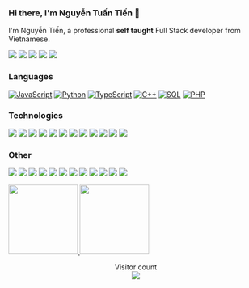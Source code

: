### Hi there, I'm Nguyễn Tuấn Tiến 👋

I'm Nguyễn Tiến, a professional **self taught** Full Stack developer from Vietnamese.

[![](https://img.shields.io/badge/-🌈%20Website-FFF)](http://fstack.io.vn/)
[![](https://img.shields.io/badge/-Discord-FFF?&logo=Discord)](https://discord.com/channels/847494107726217216/847494107726217219)
[![](https://img.shields.io/badge/-Telegram-FFF?&logo=Telegram)](https://t.me/@Iamhew03)
[![](https://img.shields.io/badge/-Hashnode-FFF?&logo=hashnode&logoColor=2962FF)](https://hashnode.com/@Iamhew03)
[![](https://img.shields.io/badge/-Reddit-FFF?&logo=reddit)](https://www.reddit.com/user/Iamhew03)

### Languages

[![JavaScript](https://img.shields.io/badge/-JavaScript-000?&logo=JavaScript)](http://fstack.io.vn/)
[![Python](https://img.shields.io/badge/-Python-000?&logo=Python)](http://fstack.io.vn/)
[![TypeScript](https://img.shields.io/badge/-TypeScript-000?&logo=typescript)](http://fstack.io.vn/)
[![C++](https://img.shields.io/badge/C++-000?&logo=cplusplus&logoColor=0057b8)](http://fstack.io.vn/)
[![SQL](https://img.shields.io/badge/-SQL-000?&logo=MySQL)](http://fstack.io.vn/)
[![PHP](https://img.shields.io/badge/-PHP-000?&logo=PHP&logoColor=007396)](http://fstack.io.vn/)

### Technologies

[![](https://img.shields.io/badge/-jQuery-000?&logo=jQuery&logoColor=0769AD)](http://fstack.io.vn/)
[![](https://img.shields.io/badge/-Node.js-000?&logo=node.js)](http://fstack.io.vn/)
[![](https://img.shields.io/badge/-Express-000?&logo=express)](http://fstack.io.vn/)
[![](https://img.shields.io/badge/-Vue-000?&logo=Vue.js)](http://fstack.io.vn/)
[![](https://img.shields.io/badge/-React-000?&logo=React)](http://fstack.io.vn/)
[![](https://img.shields.io/badge/-Angular-000?&logo=Angular&logoColor=DD0031)](http://fstack.io.vn/)
[![](https://img.shields.io/badge/-SQLite-000?&logo=Sqlite)](http://fstack.io.vn/)
[![](https://img.shields.io/badge/-Sequelize-000?&logo=Sequelize)](http://fstack.io.vn/)
[![](https://img.shields.io/badge/-Nuxt.js-000?&logo=Nuxt.js)](http://fstack.io.vn/)
[![](https://img.shields.io/badge/-Next.js-000?&logo=Next.js)](http://fstack.io.vn/)
[![](https://img.shields.io/badge/-Flask-000?&logo=Flask)](http://fstack.io.vn/)
[![](https://img.shields.io/badge/-Django-000?&logo=Django&logoColor=092E20)](http://fstack.io.vn/)

### Other

[![](https://img.shields.io/badge/-HTML-000?&logo=html5)](http://fstack.io.vn/)
[![](https://img.shields.io/badge/-CSS-000?&logo=css3&logoColor=1572B6)](http://fstack.io.vn/)
[![](https://img.shields.io/badge/-Bootstrap-000?&logo=Bootstrap)](http://fstack.io.vn/)
[![](https://img.shields.io/badge/-Tailwind-000?&logo=tailwind-css)](http://fstack.io.vn/)
[![](https://img.shields.io/badge/-Sass-000?&logo=sass&logoColor=CC6699)](http://fstack.io.vn/)
[![](https://img.shields.io/badge/-Git-000?&logo=Git)](http://fstack.io.vn/)
[![](https://img.shields.io/badge/-Docker-000?&logo=Docker)](http://fstack.io.vn/)
[![](https://img.shields.io/badge/-Heroku-000?&logo=heroku&logoColor=430098)](http://fstack.io.vn/)
[![](https://img.shields.io/badge/-Netlify-000?&logo=Netlify)](http://fstack.io.vn/)
[![](https://img.shields.io/badge/-Vercel-000?&logo=Vercel)](http://fstack.io.vn/)
[![](https://img.shields.io/badge/-AWS-000?&logo=Amazon-AWS&logoColor=F90)](http://fstack.io.vn/)
[![](https://img.shields.io/badge/Azure-000?&logo=microsoft-azure&logoColor=008AD7)](http://fstack.io.vn/)

<!-- <a href="http://fstack.io.vn/">
  <img height="137px" src="https://github-readme-stats.vercel.app/api?username=devtruongson&hide_title=true&hide_border=true&show_icons=true&include_all_commits=true&count_private=true&line_height=21&text_color=000&icon_color=000&bg_color=0,ea6161,ffc64d,fffc4d,52fa5a&theme=graywhite"/>
</a> -->
<a href="http://fstack.io.vn/">
  <img height="137px" src="https://github-readme-stats.vercel.app/api?username=devtruongson&hide_title=true&hide_border=true&show_icons=true&include_all_commits=true&count_private=true&line_height=21&text_color=000&icon_color=000&bg_color=0,ea6161,ffc64d,fffc4d,52fa5a&theme=graywhite" />
</a>
<a href="http://fstack.io.vn/">
  <img height="137px" src="https://github-readme-stats.vercel.app/api/top-langs/?username=devtruongson&hide=html&hide_title=true&hide_border=true&layout=compact&langs_count=6&text_color=000&icon_color=fff&bg_color=0,52fa5a,4dfcff,c64dff&theme=graywhite" />
</a>

<p align="center"> 
  Visitor count<br>
  <a href="http://fstack.io.vn/">
    <img src="https://profile-counter.glitch.me/devtruongson/count.svg" />
  </a>
</p>
